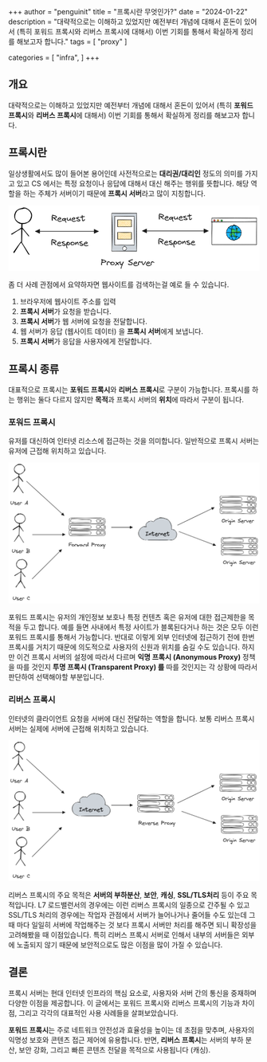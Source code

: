 +++
author = "penguinit"
title = "프록시란 무엇인가?"
date = "2024-01-22"
description = "대략적으로는 이해하고 있었지만 예전부터 개념에 대해서 혼돈이 있어서 (특히 포워드 프록시와 리버스 프록시에 대해서) 이번 기회를 통해서 확실하게 정리를 해보고자 합니다."
tags = [
    "proxy"
]

categories = [
    "infra",
]
+++

## 개요

대략적으로는 이해하고 있었지만 예전부터 개념에 대해서 혼돈이 있어서 (특히 **포워드 프록시**와 **리버스 프록시**에 대해서) 이번 기회를 통해서 확실하게 정리를 해보고자 합니다.

## 프록시란

일상생활에서도 많이 들어본 용어인데 사전적으로는 **대리권/대리인** 정도의 의미를 가지고 있고 CS 에서는 특정 요청이나 응답에 대해서 대신 해주는 행위를 뜻합니다. 해당 역할을 하는 주체가 서버이기 때문에 **프록시 서버**라고 많이 지칭합니다.

![Untitled](images/Untitled.png)

좀 더 사례 관점에서 요약하자면 웹사이트를 검색하는걸 예로 들 수 있습니다.

1. 브라우저에 웹사이트 주소를 입력
2. **프록시 서버**가 요청을 받습니다.
3. **프록시 서버**가 웹 서버에 요청을 전달합니다.
4. 웹 서버가 응답 (웹사이트 데이터) 을 **프록시 서버**에게 보냅니다.
5. **프록시 서버**가 응답을 사용자에게 전달합니다.

## 프록시 종류

대표적으로 프록시는 **포워드 프록시**와 **리버스 프록시**로 구분이 가능합니다. 프록시를 하는 행위는 둘다 다르지 않지만 **목적**과 프록시 서버의 **위치**에 따라서 구분이 됩니다.

### 포워드 프록시

유저를 대신하여 인터넷 리소스에 접근하는 것을 의미합니다. 일반적으로 프록시 서버는 유저에 근접해 위치하고 있습니다.

![Untitled](images/Untitled%201.png)

포워드 프록시는 유저의 개인정보 보호나 특정 컨텐츠 혹은 유저에 대한 접근제한을 목적을 두고 합니다. 예를 들면 사내에서 특정 사이트가 블록된다거나 하는 것은 모두 이런 포워드 프록시를 통해서 가능합니다. 반대로 이렇게 외부 인터넷에 접근하기 전에 한번 프록시를 거치기 때문에 의도적으로 사용자의 신원과 위치를 숨길 수도 있습니다. 하지만 이건 프록시 서버의 설정에 따라서 다르며 **익명 프록시 (Anonymous Proxy)** 정책을 따를 것인지 **투명 프록시 (Transparent Proxy) 를** 따를 것인지는 각 상황에 따라서 판단하여 선택해야할 부분입니다.

### 리버스 프록시

인터넷의 클라이언트 요청을 서버에 대신 전달하는 역할을 합니다. 보통 리버스 프록시 서버는 실제에 서버에 근접해 위치하고 있습니다.

![Untitled](images/Untitled%202.png)

리버스 프록시의 주요 목적은 **서버의 부하분산**, **보안**, **캐싱**, **SSL/TLS처리** 등이 주요 목적입니다. L7 로드밸런서의 경우에는 이런 리버스 프록시의 일종으로 간주될 수 있고 SSL/TLS 처리의 경우에는 작업자 관점에서 서버가 늘어나거나 줄어들 수도 있는데 그 때 마다 일일히 서버에 작업해주는 것 보다 프록시 서버만 처리를 해주면 되니 확장성을 고려해봤을 때 이점있습니다. 특히 리버스 프록시 서버로 인해서 내부의 서버들은 외부에 노출되지 않기 때문에 보안적으로도 많은 이점을 많이 가질 수 있습니다.

## 결론

프록시 서버는 현대 인터넷 인프라의 핵심 요소로, 사용자와 서버 간의 통신을 중재하며 다양한 이점을 제공합니다. 이 글에서는 포워드 프록시와 리버스 프록시의 기능과 차이점, 그리고 각각의 대표적인 사용 사례들을 살펴보았습니다. 

**포워드 프록시**는 주로 네트워크 안전성과 효율성을 높이는 데 초점을 맞추며, 사용자의 익명성 보호와 콘텐츠 접근 제어에 유용합니다. 반면, **리버스 프록시**는 서버의 부하 분산, 보안 강화, 그리고 빠른 콘텐츠 전달을 목적으로 사용됩니다 (캐싱).